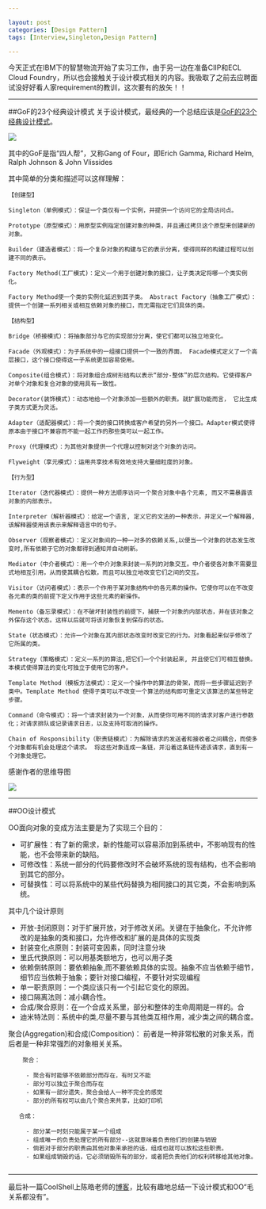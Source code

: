 ```yaml
---

layout: post
categories: [Design Pattern]
tags: [Interview,Singleton,Design Pattern]

---
```


今天正式在IBM下的智慧物流开始了实习工作，由于另一边在准备CIIP和ECL Cloud Foundry，所以也会接触关于设计模式相关的内容。我吸取了之前去应聘面试没好好看人家requirement的教训，这次要有的放矢！！


- - -
##GoF的23个经典设计模式
关于设计模式，最经典的一个总结应该是[GoF的23个经典设计模式](http://www.cnblogs.com/springworks/p/3459458.html)。

![](https://raw.githubusercontent.com/kkkelsey/kkkelsey.github.io/master/_images/1404091.png)

其中的GoF是指“四人帮”，又称Gang of Four，即Erich Gamma, Richard Helm, Ralph Johnson & John Vlissides

其中简单的分类和描述可以这样理解：

```
【创建型】

Singleton（单例模式）：保证一个类仅有一个实例，并提供一个访问它的全局访问点。 

Prototype（原型模式）：用原型实例指定创建对象的种类，并且通过拷贝这个原型来创建新的对象。 

Builder（建造者模式）：将一个复杂对象的构建与它的表示分离，使得同样的构建过程可以创建不同的表示。 

Factory Method(工厂模式)：定义一个用于创建对象的接口，让子类决定将哪一个类实例化。

Factory Method使一个类的实例化延迟到其子类。 Abstract Factory（抽象工厂模式）：提供一个创建一系列相关或相互依赖对象的接口，而无需指定它们具体的类。

```

```
【结构型】

Bridge（桥接模式）：将抽象部分与它的实现部分分离，使它们都可以独立地变化。 

Facade（外观模式）：为子系统中的一组接口提供一个一致的界面， Facade模式定义了一个高层接口，这个接口使得这一子系统更加容易使用。 

Composite(组合模式)：将对象组合成树形结构以表示“部分-整体”的层次结构。它使得客户对单个对象和复合对象的使用具有一致性。 

Decorator(装饰模式)：动态地给一个对象添加一些额外的职责。就扩展功能而言， 它比生成子类方式更为灵活。 

Adapter（适配器模式）：将一个类的接口转换成客户希望的另外一个接口。Adapter模式使得原本由于接口不兼容而不能一起工作的那些类可以一起工作。 

Proxy（代理模式）：为其他对象提供一个代理以控制对这个对象的访问。 

Flyweight（享元模式）：运用共享技术有效地支持大量细粒度的对象。

```

```
【行为型】

Iterator（迭代器模式）：提供一种方法顺序访问一个聚合对象中各个元素, 而又不需暴露该对象的内部表示。 

Interpreter（解析器模式）：给定一个语言, 定义它的文法的一种表示，并定义一个解释器, 该解释器使用该表示来解释语言中的句子。 

Observer（观察者模式）：定义对象间的一种一对多的依赖关系,以便当一个对象的状态发生改变时,所有依赖于它的对象都得到通知并自动刷新。 

Mediator（中介者模式）：用一个中介对象来封装一系列的对象交互。中介者使各对象不需要显式地相互引用，从而使其耦合松散，而且可以独立地改变它们之间的交互。 

Visitor（访问者模式）：表示一个作用于某对象结构中的各元素的操作。它使你可以在不改变各元素的类的前提下定义作用于这些元素的新操作。 

Memento（备忘录模式）：在不破坏封装性的前提下，捕获一个对象的内部状态，并在该对象之外保存这个状态。这样以后就可将该对象恢复到保存的状态。 

State（状态模式）：允许一个对象在其内部状态改变时改变它的行为。对象看起来似乎修改了它所属的类。 

Strategy（策略模式）：定义一系列的算法,把它们一个个封装起来, 并且使它们可相互替换。本模式使得算法的变化可独立于使用它的客户。 

Template Method（模板方法模式）：定义一个操作中的算法的骨架，而将一些步骤延迟到子类中。Template Method 使得子类可以不改变一个算法的结构即可重定义该算法的某些特定步骤。 

Command（命令模式）：将一个请求封装为一个对象，从而使你可用不同的请求对客户进行参数化；对请求排队或记录请求日志，以及支持可取消的操作。 

Chain of Responsibility（职责链模式）：为解除请求的发送者和接收者之间耦合，而使多个对象都有机会处理这个请求。 将这些对象连成一条链，并沿着这条链传递该请求，直到有一个对象处理它。
```

感谢作者的思维导图

![](https://raw.githubusercontent.com/kkkelsey/kkkelsey.github.io/master/_images/1404092.jpg)

- - -
##OO设计模式

OO面向对象的变成方法主要是为了实现三个目的：

- 可扩展性：有了新的需求，新的性能可以容易添加到系统中，不影响现有的性能，也不会带来新的缺陷。
- 可修改性：系统一部分的代码要修改时不会破坏系统的现有结构，也不会影响到其它的部分。
- 可替换性：可以将系统中的某些代码替换为相同接口的其它类，不会影响到系统。

其中几个设计原则

- 开放-封闭原则：对于扩展开放，对于修改关闭。关键在于抽象化，不允许修改的是抽象的类和接口，允许修改和扩展的是具体的实现类
- 封装变化点原则：封装可变因素，同时注意分块
- 里氏代换原则：可以用基类额地方，也可以用子类
- 依赖倒转原则：要依赖抽象,而不要依赖具体的实现。抽象不应当依赖于细节，细节应当依赖于抽象；要针对接口编程，不要针对实现编程
- 单一职责原则：一个类应该只有一个引起它变化的原因。
- 接口隔离法则：减小耦合性。
- 合成/聚合原则：在一个合成关系里，部分和整体的生命周期是一样的。合
- 迪米特法则：系统中的类,尽量不要与其他类互相作用，减少类之间的耦合度。


聚合(Aggregation)和合成(Composition)：
前者是一种非常松散的对象关系，而后者是一种非常强烈的对象相关关系。


```
	聚合：

     - 聚合有时能够不依赖部分而存在，有时又不能
     - 部分可以独立于聚合而存在
     - 如果有一部分遗失，聚合会给人一种不完全的感觉
     - 部分的所有权可以由几个聚合来共享，比如打印机

   合成：

     - 部分某一时刻只能属于某一个组成
     - 组成唯一的负责处理它的所有部分--这就意味着负责他们的创建与销毁
     - 倘若对于部分的职责由其他对象来承担的话，组成也就可以放松这些职责。
     - 如果组成销毁的话，它必须销毁所有的部分，或者把负责他们的权利转移给其他对象。
	
```

---
最后补一篇CoolShell上陈皓老师的[博客](http://coolshell.cn/articles/8961.html)，比较有趣地总结一下设计模式和OO“毛关系都没有”。